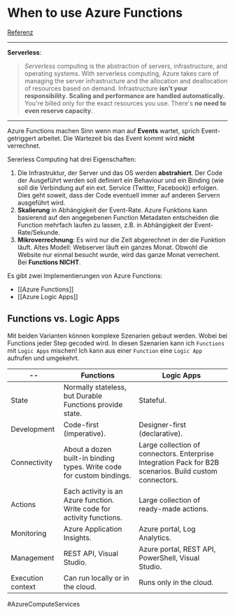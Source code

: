 #  When to use Azure Functions

[Referenz](https://docs.microsoft.com/en-us/learn/modules/azure-compute-fundamentals/azure-functions)

---
**Serverless**: 

> _Serverless_ computing is the abstraction of servers, infrastructure, and operating systems. With serverless computing, Azure takes care of managing the server infrastructure and the allocation and deallocation of resources based on demand. Infrastructure **isn't your responsibility**. **Scaling and performance are handled automatically.** You're billed only for the exact resources you use. There's **no need to even reserve capacity**.

---

Azure Functions machen Sinn wenn man auf **Events** wartet, sprich Event-getriggert arbeitet. Die Wartezeit bis das Event kommt wird **nicht** verrechnet.

Sererless Computing hat drei Eigenschaften:

1. Die Infrastruktur, der Server und das OS werden **abstrahiert**. Der Code der Ausgeführt werden soll definiert ein Behaviour und ein Binding (wie soll die Verbindung auf ein ext. Service (Twitter, Facebook)) erfolgen. Dies geht soweit, dass der Code eventuell immer auf anderen Servern ausgeführt wird.
2. **Skalierung** in Abhängigkeit der Event-Rate. Azure Funktions kann basierend auf den angegebenen Function Metadaten entscheiden die Function mehrfach laufen zu lassen, z.B. in Abhängigkeit der Event-Rate/Sekunde.
3. **Mikroverrechnung**: Es wird nur die Zeit abgerechnet in der die Funktion läuft. Altes Modell: Webserver läuft ein ganzes Monat. Obwohl die Website nur einmal besucht wurde, wird das ganze Monat verrechent. Bei **Functions NICHT**.

Es gibt zwei Implementierungen von Azure Functions:

- [[Azure Functions]]
- [[Azure Logic Apps]] 


## Functions vs. Logic Apps
Mit beiden Varianten können komplexe Szenarien gebaut werden. Wobei bei Functions jeder Step gecoded wird. In diesen Szenarien kann ich `Functions` mit `Logic Apps` mischen! Ich kann aus einer `Function` eine `Logic App` aufrufen und umgekehrt.

|-- | **Functions** |**Logic Apps** |
|-------------------|---------------------------------|---------------------------------------|
|State|Normally stateless, but Durable Functions provide state. |Stateful.|
|Development|Code-first (imperative).|Designer-first (declarative).|
|Connectivity|About a dozen built-in binding types. Write code for custom bindings.|Large collection of connectors. Enterprise Integration Pack for B2B scenarios. Build custom connectors.  |
|Actions|Each activity is an Azure function. Write code for activity functions.|Large collection of ready-made actions.|
|Monitoring|Azure Application Insights.|Azure portal, Log Analytics.|
|Management|REST API, Visual Studio.|Azure portal, REST API, PowerShell, Visual Studio.|
|Execution context|Can run locally or in the cloud.|Runs only in the cloud.|


#AzureComputeServices